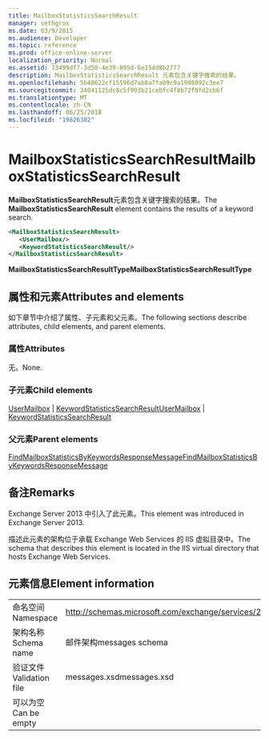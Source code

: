 ```yaml
---
title: MailboxStatisticsSearchResult
manager: sethgros
ms.date: 03/9/2015
ms.audience: Developer
ms.topic: reference
ms.prod: office-online-server
localization_priority: Normal
ms.assetid: 73499df7-3d50-4e39-895d-6e15dd8b2777
description: MailboxStatisticsSearchResult 元素包含关键字搜索的结果。
ms.openlocfilehash: 5b40622cf15596d7ab8a7fa09c9a1998092c3ee7
ms.sourcegitcommit: 34041125dc8c5f993b21cebfc4f8b72f0fd2cb6f
ms.translationtype: MT
ms.contentlocale: zh-CN
ms.lasthandoff: 06/25/2018
ms.locfileid: "19826302"
---
```

# <a name="mailboxstatisticssearchresult"></a><span data-ttu-id="e65b0-103">MailboxStatisticsSearchResult</span><span class="sxs-lookup"><span data-stu-id="e65b0-103">MailboxStatisticsSearchResult</span></span>

<span data-ttu-id="e65b0-104">**MailboxStatisticsSearchResult**元素包含关键字搜索的结果。</span><span class="sxs-lookup"><span data-stu-id="e65b0-104">The **MailboxStatisticsSearchResult** element contains the results of a keyword search.</span></span> 
  
```XML
<MailboxStatisticsSearchResult>
   <UserMailbox/>
   <KeywordStatisticsSearchResult/>
</MailboxStatisticsSearchResult>
```

<span data-ttu-id="e65b0-105">**MailboxStatisticsSearchResultType**</span><span class="sxs-lookup"><span data-stu-id="e65b0-105">**MailboxStatisticsSearchResultType**</span></span>

## <a name="attributes-and-elements"></a><span data-ttu-id="e65b0-106">属性和元素</span><span class="sxs-lookup"><span data-stu-id="e65b0-106">Attributes and elements</span></span>

<span data-ttu-id="e65b0-107">如下章节中介绍了属性、子元素和父元素。</span><span class="sxs-lookup"><span data-stu-id="e65b0-107">The following sections describe attributes, child elements, and parent elements.</span></span>
  
### <a name="attributes"></a><span data-ttu-id="e65b0-108">属性</span><span class="sxs-lookup"><span data-stu-id="e65b0-108">Attributes</span></span>

<span data-ttu-id="e65b0-109">无。</span><span class="sxs-lookup"><span data-stu-id="e65b0-109">None.</span></span>
  
### <a name="child-elements"></a><span data-ttu-id="e65b0-110">子元素</span><span class="sxs-lookup"><span data-stu-id="e65b0-110">Child elements</span></span>

<span data-ttu-id="e65b0-111">[UserMailbox](usermailbox.md) | [KeywordStatisticsSearchResult](keywordstatisticssearchresult.md)</span><span class="sxs-lookup"><span data-stu-id="e65b0-111">[UserMailbox](usermailbox.md) | [KeywordStatisticsSearchResult](keywordstatisticssearchresult.md)</span></span>
  
### <a name="parent-elements"></a><span data-ttu-id="e65b0-112">父元素</span><span class="sxs-lookup"><span data-stu-id="e65b0-112">Parent elements</span></span>

[<span data-ttu-id="e65b0-113">FindMailboxStatisticsByKeywordsResponseMessage</span><span class="sxs-lookup"><span data-stu-id="e65b0-113">FindMailboxStatisticsByKeywordsResponseMessage</span></span>](findmailboxstatisticsbykeywordsresponsemessage.md)
  
## <a name="remarks"></a><span data-ttu-id="e65b0-114">备注</span><span class="sxs-lookup"><span data-stu-id="e65b0-114">Remarks</span></span>

<span data-ttu-id="e65b0-115">Exchange Server 2013 中引入了此元素。</span><span class="sxs-lookup"><span data-stu-id="e65b0-115">This element was introduced in Exchange Server 2013.</span></span>
  
<span data-ttu-id="e65b0-116">描述此元素的架构位于承载 Exchange Web Services 的 IIS 虚拟目录中。</span><span class="sxs-lookup"><span data-stu-id="e65b0-116">The schema that describes this element is located in the IIS virtual directory that hosts Exchange Web Services.</span></span>
  
## <a name="element-information"></a><span data-ttu-id="e65b0-117">元素信息</span><span class="sxs-lookup"><span data-stu-id="e65b0-117">Element information</span></span>

|||
|:-----|:-----|
|<span data-ttu-id="e65b0-118">命名空间</span><span class="sxs-lookup"><span data-stu-id="e65b0-118">Namespace</span></span>  <br/> |http://schemas.microsoft.com/exchange/services/2006/messages  <br/> |
|<span data-ttu-id="e65b0-119">架构名称</span><span class="sxs-lookup"><span data-stu-id="e65b0-119">Schema name</span></span>  <br/> |<span data-ttu-id="e65b0-120">邮件架构</span><span class="sxs-lookup"><span data-stu-id="e65b0-120">messages schema</span></span>  <br/> |
|<span data-ttu-id="e65b0-121">验证文件</span><span class="sxs-lookup"><span data-stu-id="e65b0-121">Validation file</span></span>  <br/> |<span data-ttu-id="e65b0-122">messages.xsd</span><span class="sxs-lookup"><span data-stu-id="e65b0-122">messages.xsd</span></span>  <br/> |
|<span data-ttu-id="e65b0-123">可以为空</span><span class="sxs-lookup"><span data-stu-id="e65b0-123">Can be empty</span></span>  <br/> ||
   

